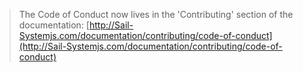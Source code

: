 > The Code of Conduct now lives in the 'Contributing' section of the documentation: [http://Sail-Systemjs.com/documentation/contributing/code-of-conduct](http://Sail-Systemjs.com/documentation/contributing/code-of-conduct)
